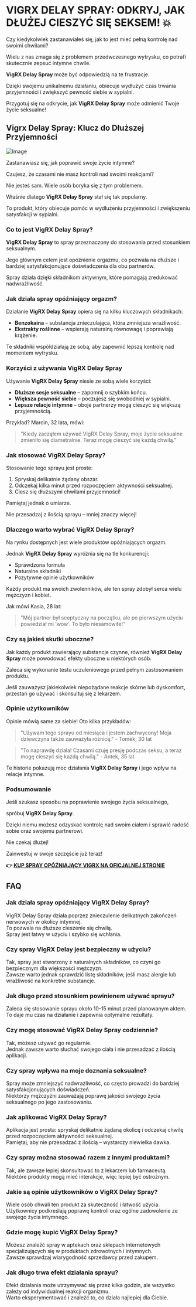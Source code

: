 # VIGRX DELAY SPRAY: ODKRYJ, JAK DŁUŻEJ CIESZYĆ SIĘ SEKSEM! 💥

Czy kiedykolwiek zastanawiałeś się, jak to jest mieć pełną kontrolę nad swoimi chwilami? 

Wielu z nas zmaga się z problemem przedwczesnego wytrysku, co potrafi skutecznie zepsuć intymne chwile. 

**VigRX Delay Spray** może być odpowiedzią na te frustracje. 

Dzięki swojemu unikalnemu działaniu, obiecuje wydłużyć czas trwania przyjemności i zwiększyć pewność siebie w sypialni. 

Przygotuj się na odkrycie, jak **VigRX Delay Spray** może odmienić Twoje życie seksualne!

## Vigrx Delay Spray: Klucz do Dłuższej Przyjemności

![Image](https://www2.sellhealth.com/132/vigrxdelayspray_7_1.jpg)

Zastanawiasz się, jak poprawić swoje życie intymne? 

Czujesz, że czasami nie masz kontroli nad swoimi reakcjami? 

Nie jesteś sam. Wiele osób boryka się z tym problemem. 

Właśnie dlatego **VigRX Delay Spray** stał się tak popularny. 

To produkt, który obiecuje pomóc w wydłużeniu przyjemności i zwiększeniu satysfakcji w sypialni.

### Co to jest VigRX Delay Spray?

**VigRX Delay Spray** to spray przeznaczony do stosowania przed stosunkiem seksualnym. 

Jego głównym celem jest opóźnienie orgazmu, co pozwala na dłuższe i bardziej satysfakcjonujące doświadczenia dla obu partnerów.

Spray działa dzięki składnikom aktywnym, które pomagają zredukować nadwrażliwość.

### Jak działa spray opóźniający orgazm?

Działanie **VigRX Delay Spray** opiera się na kilku kluczowych składnikach:

- **Benzokaina** – substancja znieczulająca, która zmniejsza wrażliwość.
- **Ekstrakty roślinne** – wspierają naturalną równowagę i poprawiają krążenie.

Te składniki współdziałają ze sobą, aby zapewnić lepszą kontrolę nad momentem wytrysku.

### Korzyści z używania VigRX Delay Spray

Używanie **VigRX Delay Spray** niesie ze sobą wiele korzyści:

- **Dłuższe sesje seksualne** – zapomnij o szybkim końcu.
- **Większa pewność siebie** – poczujesz się swobodniej w sypialni.
- **Lepsze relacje intymne** – oboje partnerzy mogą cieszyć się większą przyjemnością.

Przykład? Marcin, 32 lata, mówi:

> "Kiedy zacząłem używać VigRX Delay Spray, moje życie seksualne zmieniło się diametralnie. Teraz mogę cieszyć się każdą chwilą."

### Jak stosować VigRX Delay Spray?

Stosowanie tego sprayu jest proste:

1. Spryskaj delikatnie żądany obszar.
2. Odczekaj kilka minut przed rozpoczęciem aktywności seksualnej.
3. Ciesz się dłuższymi chwilami przyjemności!

Pamiętaj jednak o umiarze. 

Nie przesadzaj z ilością sprayu – mniej znaczy więcej!

### Dlaczego warto wybrać VigRX Delay Spray?

Na rynku dostępnych jest wiele produktów opóźniających orgazm. 

Jednak **VigRX Delay Spray** wyróżnia się na tle konkurencji:

- Sprawdzona formuła
- Naturalne składniki
- Pozytywne opinie użytkowników

Każdy produkt ma swoich zwolenników, ale ten spray zdobył serca wielu mężczyzn i kobiet.

Jak mówi Kasia, 28 lat:

> "Mój partner był sceptyczny na początku, ale po pierwszym użyciu powiedział mi 'wow'. To było niesamowite!"

### Czy są jakieś skutki uboczne?

Jak każdy produkt zawierający substancje czynne, również **VigRX Delay Spray** może powodować efekty uboczne u niektórych osób. 

Zaleca się wykonanie testu uczuleniowego przed pełnym zastosowaniem produktu.

Jeśli zauważysz jakiekolwiek niepożądane reakcje skórne lub dyskomfort, przestań go używać i skonsultuj się z lekarzem.

### Opinie użytkowników

Opinie mówią same za siebie! Oto kilka przykładów:

> "Używam tego sprayu od miesiąca i jestem zachwycony! Moja dziewczyna także zauważyła różnicę." - Tomek, 30 lat

> "To naprawdę działa! Czasami czuję presję podczas seksu, a teraz mogę cieszyć się każdą chwilą." - Antek, 35 lat

Te historie pokazują moc działania **VigRX Delay Spray** i jego wpływ na relacje intymne.

### Podsumowanie

Jeśli szukasz sposobu na poprawienie swojego życia seksualnego,

spróbuj **VigRX Delay Spray**.

Dzięki niemu możesz odzyskać kontrolę nad swoim ciałem i sprawić radość sobie oraz swojemu partnerowi.

Nie czekaj dłużej!

Zainwestuj w swoje szczęście już teraz!



**👉 [KUP SPRAY OPÓŹNIAJĄCY VIGRX NA OFICJALNEJ STRONIE](https://gchaffi.com/SjTlVSQd)**

## FAQ

### Jak działa spray opóźniający VigRX Delay Spray?

VigRX Delay Spray działa poprzez znieczulenie delikatnych zakończeń nerwowych w okolicy intymnej.  
To pozwala na dłuższe cieszenie się chwilą.  
Spray jest łatwy w użyciu i szybko się wchłania.

### Czy spray VigRX Delay jest bezpieczny w użyciu?

Tak, spray jest stworzony z naturalnych składników, co czyni go bezpiecznym dla większości mężczyzn.  
Zawsze warto jednak sprawdzić listę składników, jeśli masz alergie lub wrażliwość na konkretne substancje.

### Jak długo przed stosunkiem powinienem używać sprayu?

Zaleca się stosowanie sprayu około 10-15 minut przed planowanym aktem.  
To daje mu czas na działanie i zapewnia optymalne rezultaty.

### Czy mogę stosować VigRX Delay Spray codziennie?

Tak, możesz używać go regularnie.  
Jednak zawsze warto słuchać swojego ciała i nie przesadzać z ilością aplikacji.

### Czy spray wpływa na moje doznania seksualne?

Spray może zmniejszyć nadwrażliwość, co często prowadzi do bardziej satysfakcjonujących doświadczeń.  
Niektórzy mężczyźni zauważają poprawę jakości swojego życia seksualnego po jego zastosowaniu.

### Jak aplikować VigRX Delay Spray?

Aplikacja jest prosta: spryskaj delikatnie żądaną okolicę i odczekaj chwilę przed rozpoczęciem aktywności seksualnej.  
Pamiętaj, aby nie przesadzać z ilością – wystarczy niewielka dawka.

### Czy spray można stosować razem z innymi produktami?

Tak, ale zawsze lepiej skonsultować to z lekarzem lub farmaceutą.  
Niektóre produkty mogą mieć interakcje, więc lepiej być ostrożnym.

### Jakie są opinie użytkowników o VigRX Delay Spray?

Wiele osób chwali ten produkt za skuteczność i łatwość użycia.  
Użytkownicy podkreślają poprawę kontroli oraz ogólne zadowolenie ze swojego życia intymnego.

### Gdzie mogę kupić VigRX Delay Spray?

Możesz znaleźć spray w aptekach oraz sklepach internetowych specjalizujących się w produktach zdrowotnych i intymnych.  
Zawsze sprawdzaj wiarygodność sprzedawcy przed zakupem.

### Jak długo trwa efekt działania sprayu?

Efekt działania może utrzymywać się przez kilka godzin, ale wszystko zależy od indywidualnej reakcji organizmu.  
Warto eksperymentować i znaleźć to, co działa najlepiej dla Ciebie.